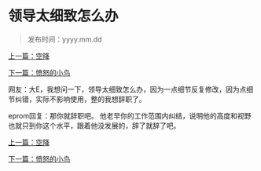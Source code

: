 # 领导太细致怎么办
>
>发布时间：yyyy.mm.dd

[上一篇：空降](/work/article63)

[下一篇：愤怒的小鸟](/work/article65)

网友：大E，我想问一下，领导太细致怎么办，因为一点细节反复修改，因为点细节纠错，实际不影响使用，整的我想辞职了。

eprom回复：那你就辞职吧。 他老早你的工作范围内纠结，说明他的高度和视野也就只到你这个水平，跟着他没发展的，辞了就辞了吧。

[上一篇：空降](/work/article63)

[下一篇：愤怒的小鸟](/work/article65)



















​     











